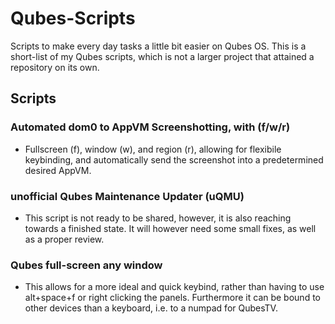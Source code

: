 # Qubes-Scripts
Scripts to make every day tasks a little bit easier on Qubes OS.
This is a short-list of my Qubes scripts, which is not a larger project that attained a repository on its own.

## Scripts
### Automated dom0 to AppVM Screenshotting, with (f/w/r)
- Fullscreen (f), window (w), and region (r), allowing for flexibile keybinding, and automatically send the screenshot into a predetermined desired AppVM.

### unofficial Qubes Maintenance Updater (uQMU)
- This script is not ready to be shared, however, it is also reaching towards a finished state. It will however need some small fixes, as well as a proper review.


### Qubes full-screen any window 
- This allows for a more ideal and quick keybind, rather than having to use alt+space+f or right clicking the panels. Furthermore it can be bound to other devices than a keyboard, i.e. to a numpad for QubesTV.
